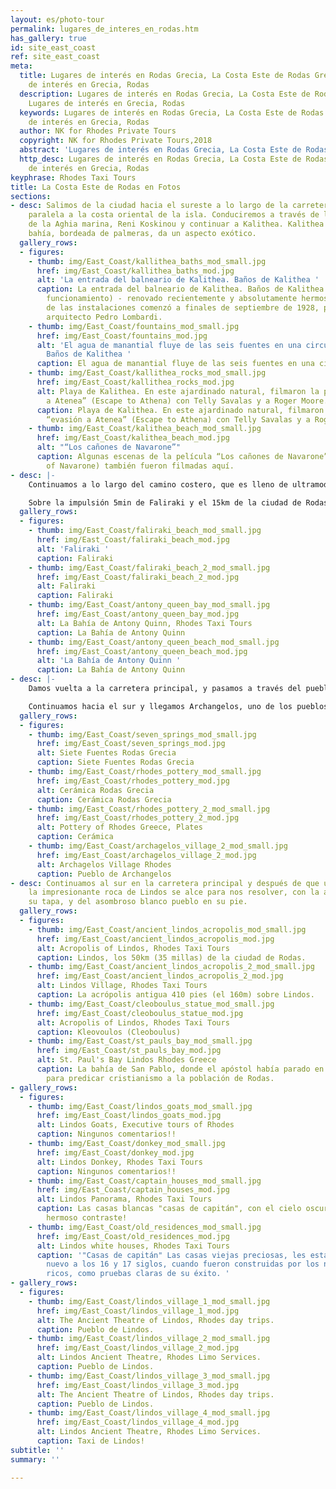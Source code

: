 ```yaml
---
layout: es/photo-tour
permalink: lugares_de_interes_en_rodas.htm
has_gallery: true
id: site_east_coast
ref: site_east_coast
meta:
  title: Lugares de interés en Rodas Grecia, La Costa Este de Rodas Grecia, Lugares
    de interés en Grecia, Rodas
  description: Lugares de interés en Rodas Grecia, La Costa Este de Rodas Grecia,
    Lugares de interés en Grecia, Rodas
  keywords: Lugares de interés en Rodas Grecia, La Costa Este de Rodas Grecia, Lugares
    de interés en Grecia, Rodas
  author: NK for Rhodes Private Tours
  copyright: NK for Rhodes Private Tours,2018
  abstract: 'Lugares de interés en Rodas Grecia, La Costa Este de Rodas Grecia, '
  http_desc: Lugares de interés en Rodas Grecia, La Costa Este de Rodas Grecia, Lugares
    de interés en Grecia, Rodas
keyphrase: Rhodes Taxi Tours
title: La Costa Este de Rodas en Fotos
sections:
- desc: Salimos de la ciudad hacia el sureste a lo largo de la carretera que corre
    paralela a la costa oriental de la isla. Conduciremos a través de los asentamientos
    de la Aghia marina, Reni Koskinou y continuar a Kalithea. Kalithea es una hermosa
    bahía, bordeada de palmeras, da un aspecto exótico.
  gallery_rows:
  - figures:
    - thumb: img/East_Coast/kallithea_baths_mod_small.jpg
      href: img/East_Coast/kallithea_baths_mod.jpg
      alt: 'La entrada del balneario de Kalithea. Baños de Kalithea '
      caption: La entrada del balneario de Kalithea. Baños de Kalithea (no más en
        funcionamiento) - renovado recientemente y absolutamente hermoso... El constraction
        de las instalaciones comenzó a finales de septiembre de 1928, por el italiano
        arquitecto Pedro Lombardi.
    - thumb: img/East_Coast/fountains_mod_small.jpg
      href: img/East_Coast/fountains_mod.jpg
      alt: 'El agua de manantial fluye de las seis fuentes en una circular cisterna..
        Baños de Kalithea '
      caption: El agua de manantial fluye de las seis fuentes en una circular cisterna.
    - thumb: img/East_Coast/kallithea_rocks_mod_small.jpg
      href: img/East_Coast/kallithea_rocks_mod.jpg
      alt: Playa de Kalithea. En este ajardinado natural, filmaron la película “evasión
        a Atenea” (Escape to Athena) con Telly Savalas y a Roger Moore.
      caption: Playa de Kalithea. En este ajardinado natural, filmaron la película
        “evasión a Atenea” (Escape to Athena) con Telly Savalas y a Roger Moore.
    - thumb: img/East_Coast/kalithea_beach_mod_small.jpg
      href: img/East_Coast/kalithea_beach_mod.jpg
      alt: "“Los cañones de Navarone”"
      caption: Algunas escenas de la película “Los cañones de Navarone” (The Guns
        of Navarone) también fueron filmadas aquí.
- desc: |-
    Continuamos a lo largo del camino costero, que es lleno de ultramodernos establecimientos turísticos, y venimos a Faliraki. Éste es uno de los más grandes asentamientos turísticos de la isla, con una playa maravillosa, muchos hoteles, tiendas, instalación deportiva, etc...

    Sobre la impulsión 5min de Faliraki y el 15km de la ciudad de Rodas es la bahía famosa “La Bahía de Antony Quinn” una playa agradable con la arena y los guijarros, rodeados por las colinas verdes. Llegó a ser famoso antes de la película “Los cañones de Navarone” cuando Antony Quinn cayó en amor con la bahía y compró tierra allí. Puesto que esos días este lugar se ha llamado bahía de Anthony Quinn.
  gallery_rows:
  - figures:
    - thumb: img/East_Coast/faliraki_beach_mod_small.jpg
      href: img/East_Coast/faliraki_beach_mod.jpg
      alt: 'Faliraki '
      caption: Faliraki
    - thumb: img/East_Coast/faliraki_beach_2_mod_small.jpg
      href: img/East_Coast/faliraki_beach_2_mod.jpg
      alt: Faliraki
      caption: Faliraki
    - thumb: img/East_Coast/antony_queen_bay_mod_small.jpg
      href: img/East_Coast/antony_queen_bay_mod.jpg
      alt: La Bahía de Antony Quinn, Rhodes Taxi Tours
      caption: La Bahía de Antony Quinn
    - thumb: img/East_Coast/antony_queen_beach_mod_small.jpg
      href: img/East_Coast/antony_queen_beach_mod.jpg
      alt: 'La Bahía de Antony Quinn '
      caption: La Bahía de Antony Quinn
- desc: |-
    Damos vuelta a la carretera principal, y pasamos a través del pueblo de Afandou. En una distancia de 6 kilómetros al sur, es el lugar llamado Kolimbia, en donde se localiza el Epta Pighes (Siete Fuentes).

    Continuamos hacia el sur y llegamos Archangelos, uno de los pueblos tradicionales más preciosos de la isla. En esta área, hay talleres y tiendas que venden la cerámica.
  gallery_rows:
  - figures:
    - thumb: img/East_Coast/seven_springs_mod_small.jpg
      href: img/East_Coast/seven_springs_mod.jpg
      alt: Siete Fuentes Rodas Grecia
      caption: Siete Fuentes Rodas Grecia
    - thumb: img/East_Coast/rhodes_pottery_mod_small.jpg
      href: img/East_Coast/rhodes_pottery_mod.jpg
      alt: Cerámica Rodas Grecia
      caption: Cerámica Rodas Grecia
    - thumb: img/East_Coast/rhodes_pottery_2_mod_small.jpg
      href: img/East_Coast/rhodes_pottery_2_mod.jpg
      alt: Pottery of Rhodes Greece, Plates
      caption: Cerámica
    - thumb: img/East_Coast/archagelos_village_2_mod_small.jpg
      href: img/East_Coast/archagelos_village_2_mod.jpg
      alt: Archagelos Village Rhodes
      caption: Pueblo de Archangelos
- desc: Continuamos al sur en la carretera principal y después de que una vuelta,
    la impresionante roca de Lindos se alce para nos resolver, con la acrópolis en
    su tapa, y del asombroso blanco pueblo en su pie.
  gallery_rows:
  - figures:
    - thumb: img/East_Coast/ancient_lindos_acropolis_mod_small.jpg
      href: img/East_Coast/ancient_lindos_acropolis_mod.jpg
      alt: Acropolis of Lindos, Rhodes Taxi Tours
      caption: Lindos, los 50km (35 millas) de la ciudad de Rodas.
    - thumb: img/East_Coast/ancient_lindos_acropolis_2_mod_small.jpg
      href: img/East_Coast/ancient_lindos_acropolis_2_mod.jpg
      alt: Lindos Village, Rhodes Taxi Tours
      caption: La acrópolis antigua 410 pies (el 160m) sobre Lindos.
    - thumb: img/East_Coast/cleoboulus_statue_mod_small.jpg
      href: img/East_Coast/cleoboulus_statue_mod.jpg
      alt: Acropolis of Lindos, Rhodes Taxi Tours
      caption: Kleovoulos (Cleoboulus)
    - thumb: img/East_Coast/st_pauls_bay_mod_small.jpg
      href: img/East_Coast/st_pauls_bay_mod.jpg
      alt: St. Paul's Bay Lindos Rhodes Greece
      caption: La bahía de San Pablo, donde el apóstol había parado en el año 51 D.M,
        para predicar cristianismo a la población de Rodas.
- gallery_rows:
  - figures:
    - thumb: img/East_Coast/lindos_goats_mod_small.jpg
      href: img/East_Coast/lindos_goats_mod.jpg
      alt: Lindos Goats, Executive tours of Rhodes
      caption: Ningunos comentarios!!
    - thumb: img/East_Coast/donkey_mod_small.jpg
      href: img/East_Coast/donkey_mod.jpg
      alt: Lindos Donkey, Rhodes Taxi Tours
      caption: Ningunos comentarios!!
    - thumb: img/East_Coast/captain_houses_mod_small.jpg
      href: img/East_Coast/captain_houses_mod.jpg
      alt: Lindos Panorama, Rhodes Taxi Tours
      caption: Las casas blancas "casas de capitán", con el cielo oscuro crean un
        hermoso contraste!
    - thumb: img/East_Coast/old_residences_mod_small.jpg
      href: img/East_Coast/old_residences_mod.jpg
      alt: Lindos white houses, Rhodes Taxi Tours
      caption: '"Casas de capitán" Las casas viejas preciosas, les están tomando de
        nuevo a los 16 y 17 siglos, cuando fueron construidas por los navegantes mercantil
        ricos, como pruebas claras de su éxito. '
- gallery_rows:
  - figures:
    - thumb: img/East_Coast/lindos_village_1_mod_small.jpg
      href: img/East_Coast/lindos_village_1_mod.jpg
      alt: The Ancient Theatre of Lindos, Rhodes day trips.
      caption: Pueblo de Lindos.
    - thumb: img/East_Coast/lindos_village_2_mod_small.jpg
      href: img/East_Coast/lindos_village_2_mod.jpg
      alt: Lindos Ancient Theatre, Rhodes Limo Services.
      caption: Pueblo de Lindos.
    - thumb: img/East_Coast/lindos_village_3_mod_small.jpg
      href: img/East_Coast/lindos_village_3_mod.jpg
      alt: The Ancient Theatre of Lindos, Rhodes day trips.
      caption: Pueblo de Lindos.
    - thumb: img/East_Coast/lindos_village_4_mod_small.jpg
      href: img/East_Coast/lindos_village_4_mod.jpg
      alt: Lindos Ancient Theatre, Rhodes Limo Services.
      caption: Taxi de Lindos!
subtitle: ''
summary: ''

---
```

